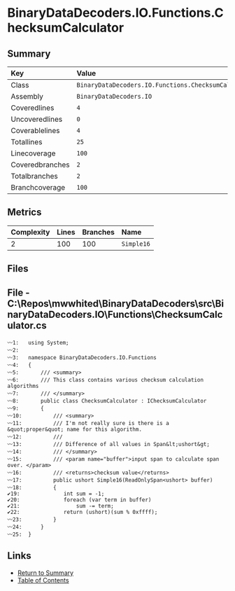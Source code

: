 ﻿# BinaryDataDecoders.IO.Functions.ChecksumCalculator

## Summary

| Key             | Value                                                |
| :-------------- | :--------------------------------------------------- |
| Class           | `BinaryDataDecoders.IO.Functions.ChecksumCalculator` |
| Assembly        | `BinaryDataDecoders.IO`                              |
| Coveredlines    | `4`                                                  |
| Uncoveredlines  | `0`                                                  |
| Coverablelines  | `4`                                                  |
| Totallines      | `25`                                                 |
| Linecoverage    | `100`                                                |
| Coveredbranches | `2`                                                  |
| Totalbranches   | `2`                                                  |
| Branchcoverage  | `100`                                                |

## Metrics

| Complexity | Lines | Branches | Name       |
| :--------- | :---- | :------- | :--------- |
| 2          | 100   | 100      | `Simple16` |

## Files

## File - C:\Repos\mwwhited\BinaryDataDecoders\src\BinaryDataDecoders.IO\Functions\ChecksumCalculator.cs

```CSharp
〰1:   using System;
〰2:   
〰3:   namespace BinaryDataDecoders.IO.Functions
〰4:   {
〰5:       /// <summary>
〰6:       /// This class contains various checksum calculation algorithms
〰7:       /// </summary>
〰8:       public class ChecksumCalculator : IChecksumCalculator
〰9:       {
〰10:          /// <summary>
〰11:          /// I'm not really sure is there is a &quot;proper&quot; name for this algorithm.
〰12:          ///
〰13:          /// Difference of all values in Span&lt;ushort&gt;
〰14:          /// </summary>
〰15:          /// <param name="buffer">input span to calculate span over. </param>
〰16:          /// <returns>checksum value</returns>
〰17:          public ushort Simple16(ReadOnlySpan<ushort> buffer)
〰18:          {
✔19:              int sum = -1;
✔20:              foreach (var term in buffer)
✔21:                  sum -= term;
✔22:              return (ushort)(sum % 0xffff);
〰23:          }
〰24:      }
〰25:  }
```

## Links

* [Return to Summary](Summary.md)
* [Table of Contents](../TOC.md)

